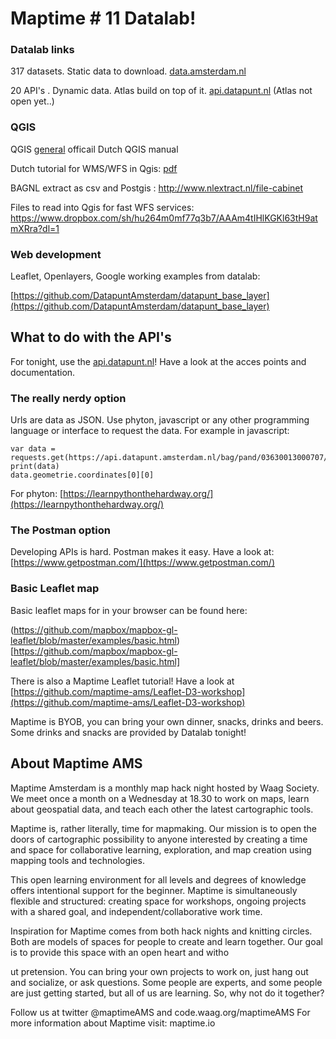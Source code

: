 # Maptime # 11 Datalab!


### Datalab links

317 datasets. Static data to download.
[data.amsterdam.nl](data.amsterdam.nl)

20 API's . Dynamic data. Atlas build on top of it. 
[api.datapunt.nl](https://api.datapunt.amsterdam.nl/api/)
(Atlas not open yet..)


### QGIS

QGIS [general](http://www.qgis.org/nl/docs/index.html) officail Dutch QGIS manual

Dutch tutorial for WMS/WFS in Qgis:
[pdf](/qgis_-_webservices.pdf)


BAGNL extract as csv and Postgis :
http://www.nlextract.nl/file-cabinet

Files to read into Qgis for fast WFS services:
https://www.dropbox.com/sh/hu264m0mf77q3b7/AAAm4tIHlKGKl63tH9atmXRra?dl=1




### Web development

Leaflet, Openlayers, Google working examples from datalab:

[https://github.com/DatapuntAmsterdam/datapunt_base_layer](https://github.com/DatapuntAmsterdam/datapunt_base_layer)

## What to do with the API's

For tonight, use the [api.datapunt.nl](https://api.datapunt.amsterdam.nl/api/)! Have a look at the acces points and documentation. 

### The really nerdy option
Urls are data as JSON. Use phyton, javascript or any other programming language or interface to request the data.
For example in javascript:

	var data = requests.get(https://api.datapunt.amsterdam.nl/bag/pand/03630013000707/)
	print(data)
	data.geometrie.coordinates[0][0]

For phyton:
[https://learnpythonthehardway.org/](https://learnpythonthehardway.org/)


### The Postman option
Developing APIs is hard. Postman makes it easy. Have a look at:
[https://www.getpostman.com/](https://www.getpostman.com/)


### Basic Leaflet map

Basic leaflet maps for in your browser can be found here:

(https://github.com/mapbox/mapbox-gl-leaflet/blob/master/examples/basic.html)[https://github.com/mapbox/mapbox-gl-leaflet/blob/master/examples/basic.html]

There is also a Maptime Leaflet tutorial! Have a look at
[https://github.com/maptime-ams/Leaflet-D3-workshop](https://github.com/maptime-ams/Leaflet-D3-workshop)





Maptime is BYOB,  you can bring your own dinner, snacks, drinks and beers. Some drinks and snacks are provided by Datalab tonight!


## About Maptime AMS

Maptime Amsterdam is a monthly map hack night hosted by Waag Society. We meet once a month on a Wednesday at 18.30 to work on maps, learn about geospatial data, and teach each other the latest cartographic tools.

Maptime is, rather literally, time for mapmaking. Our mission is to open the doors of cartographic possibility to anyone interested by creating a time and space for collaborative learning, exploration, and map creation using mapping tools and technologies.

This open learning environment for all levels and degrees of knowledge offers intentional support for the beginner. Maptime is simultaneously flexible and structured: creating space for workshops, ongoing projects with a shared goal, and independent/collaborative work time.

Inspiration for Maptime comes from both hack nights and knitting circles. Both are models of spaces for people to create and learn together. Our goal is to provide this space with an open heart and witho

ut pretension. You can bring your own projects to work on, just hang out and socialize, or ask questions. Some people are experts, and some people are just getting started, but all of us are learning. So, why not do it together?

Follow us at twitter @maptimeAMS and code.waag.org/maptimeAMS
For more information about Maptime visit: maptime.io

